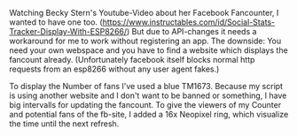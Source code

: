 Watching Becky Stern's Youtube-Video about her Facebook Fancounter, I wanted to have one too. (https://www.instructables.com/id/Social-Stats-Tracker-Display-With-ESP8266/)
But due to API-changes it needs a workaround for me to work without registering an app. 
The downside: You need your own webspace and you have to find a website which displays the fancount already. (Unfortunately facebook itself blocks normal http requests from an esp8266 without any user agent fakes.)

To display the Number of fans I've used a blue TM1673. 
Because my script is using another website and I don't want to be banned or something, I have big intervalls for updating the fancount.
To give the viewers of my Counter and potential fans of the fb-site, I added a 16x Neopixel ring, which visualize the time until the next refresh.
